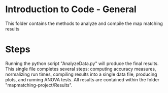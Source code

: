 # Introduction to Code - General
This folder contains the methods to analyze and compile the map matching results

# Steps
Running the python script "AnalyzeData.py" will produce the final results. This single file completes several steps: computing accuracy measures, normalizing run times, compiling results into a single data file, producing plots, and running ANOVA tests. All results are contained within the folder "mapmatching-project/Results".